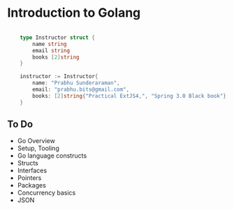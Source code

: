 # Introduction to Golang 


```go

	type Instructor struct {
		name string
		email string
		books [2]string
	}
	
	instructor := Instructor{
		name: "Prabhu Sunderaraman", 
		email: "prabhu.bits@gmail.com", 
		books: [2]string{"Practical ExtJS4,", "Spring 3.0 Black book"},
	}

```

## To Do

* Go Overview
* Setup, Tooling
* Go language constructs
* Structs
* Interfaces
* Pointers
* Packages
* Concurrency basics
* JSON
